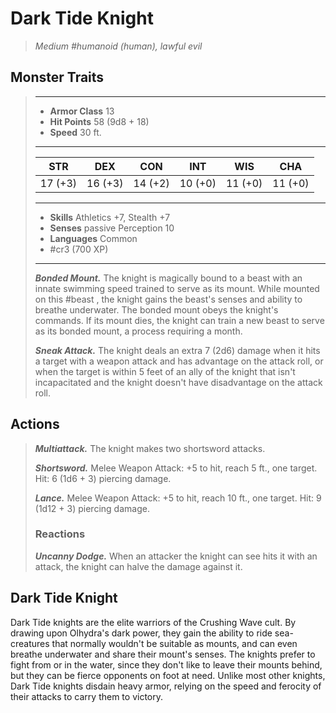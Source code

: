 # Dark Tide Knight
>*Medium #humanoid (human), lawful evil*
## Monster Traits
>___
>- **Armor Class** 13
>- **Hit Points** 58 (9d8 + 18)
>- **Speed** 30 ft.
>___
>|STR|DEX|CON|INT|WIS|CHA|
>|:---:|:---:|:---:|:---:|:---:|:---:|
>|17 (+3)|16 (+3)|14 (+2)|10 (+0)|11 (+0)|11 (+0)|
>___
>- **Skills** Athletics +7, Stealth +7
>- **Senses** passive Perception 10
>- **Languages** Common
>- #cr3 (700 XP)
>___
>***Bonded Mount.*** The knight is magically bound to a beast with an innate swimming speed trained to serve as its mount. While mounted on this #beast , the knight gains the beast's senses and ability to breathe underwater. The bonded mount obeys the knight's commands. If its mount dies, the knight can train a new beast to serve as its bonded mount, a process requiring a month.  
>
>***Sneak Attack.*** The knight deals an extra 7 (2d6) damage when it hits a target with a weapon attack and has advantage on the attack roll, or when the target is within 5 feet of an ally of the knight that isn't incapacitated and the knight doesn't have disadvantage on the attack roll.  
>
## Actions
>***Multiattack.*** The knight makes two shortsword attacks.  
>
>***Shortsword.*** Melee Weapon Attack: +5 to hit, reach 5 ft., one target. Hit: 6 (1d6 + 3) piercing damage.  
>
>***Lance.*** Melee Weapon Attack: +5 to hit, reach 10 ft., one target. Hit: 9 (1d12 + 3) piercing damage.  
>
>### Reactions
>***Uncanny Dodge.*** When an attacker the knight can see hits it with an attack, the knight can halve the damage against it.
## Dark Tide Knight
Dark Tide knights are the elite warriors of the Crushing Wave cult. By drawing upon Olhydra's dark power, they gain the ability to ride sea-creatures that normally wouldn't be suitable as mounts, and can even breathe underwater and share their mount's senses. The knights prefer to fight from or in the water, since they don't like to leave their mounts behind, but they can be fierce opponents on foot at need.
Unlike most other knights, Dark Tide knights disdain heavy armor, relying on the speed and ferocity of their attacks to carry them to victory.